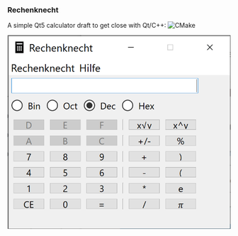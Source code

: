 ### Rechenknecht
A simple Qt5 calculator draft to get close with Qt/C++: ![CMake](https://github.com/global667/Rechenknecht/workflows/CMake/badge.svg)

![Screenshot](./docs/Screenshot.png)

